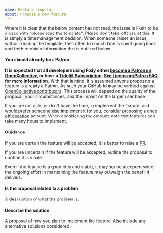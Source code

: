 ```yaml
---
name: Feature proposal
about: Propose a new feature
---
```


Where it is clear that the below content has not read, the issue is likely to be closed with "please read the template". Please don't take offense at this. It is simply a time management decision. When someone raises an issue, without reading the template, then often too much time is spent going back and forth to obtain information that is outlined below.


#### You should already be a Patron

**It is expected that all developers using Fody either [become a Patron on OpenCollective](https://opencollective.com/fody/contribute/patron-3059), or have a [Tidelift Subscription](https://tidelift.com/subscription/pkg/nuget-fody?utm_source=nuget-fody&utm_medium=referral&utm_campaign=enterprise). [See Licensing/Patron FAQ](https://github.com/Fody/Home/blob/master/pages/licensing-patron-faq.md) for more information.** With that in mind, it is assumed anyone proposing a feature is already a Patron. As such your GitHub Id may be verified against [OpenCollective contributors](https://opencollective.com/fody#contributors). This process will depend on the quality of the proposal, your circumstances, and the impact on the larger user base.

If you are not able, or don't have the time, to implement the feature, and would prefer someone else implement it for you, consider proposing a [once off donation](https://opencollective.com/fody/donate) amount. When considering the amount, note that features can take many hours to implement.


#### Guidance

If you are certain the feature will be accepted, it is better to raise a [PR](https://help.github.com/articles/about-pull-requests/).

If you are uncertain if the feature will be accepted, outline the proposal to confirm it is viable.

Even if the feature is a good idea and viable, it may not be accepted since the ongoing effort in maintaining the feature may outweigh the benefit it delivers.


#### Is the proposal related to a problem

A description of what the problem is.


#### Describe the solution

A proposal of how you plan to implement the feature. Also include any alternative solutions considered.

